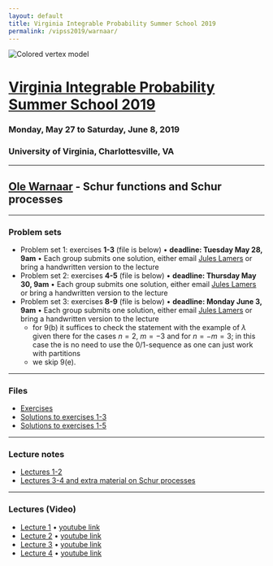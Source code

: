 ```yaml
---
layout: default
title: Virginia Integrable Probability Summer School 2019
permalink: /vipss2019/warnaar/
---
```


<img src="{{site.url}}/img/color-vertex.jpg" style="max-width:100%" alt="Colored vertex model">

# <a href="{{site.url}}/vipss2019/">Virginia Integrable Probability Summer School 2019</a>

### Monday, May 27 to Saturday, June 8, 2019

### University of Virginia, Charlottesville, VA

---

## <a href="https://people.smp.uq.edu.au/OleWarnaar/">Ole Warnaar</a> - Schur functions and Schur processes

---

### Problem sets

- Problem set 1: exercises **1-3** (file is below) &bull; **deadline: Tuesday May 28, 9am** &bull; Each group submits one solution, either email [Jules Lamers](mailto:jules.l@unimelb.edu.au) or bring a handwritten version to the lecture
- Problem set 2: exercises **4-5** (file is below) &bull; **deadline: Thursday May 30, 9am** &bull; Each group submits one solution, either email [Jules Lamers](mailto:jules.l@unimelb.edu.au) or bring a handwritten version to the lecture
- Problem set 3: exercises **8-9** (file is below) &bull; **deadline: Monday June 3, 9am** &bull; Each group submits one solution, either email [Jules Lamers](mailto:jules.l@unimelb.edu.au) or bring a handwritten version to the lecture
	- for 9(b) it suffices to check the statement with the example of $\lambda$ given there for the cases $n=2$, $m=-3$ and for $n=-m=3$; in this case the is no need to use the $0/1$-sequence as one can just work with partitions
	- we skip 9(e).


---

### Files

- [Exercises]({{site.url}}/vipss2019/warnaar/exercises_on_symmetric_functions.pdf)
- [Solutions to exercises 1-3]({{site.url}}/vipss2019/warnaar/Solutions_1-3.pdf)
- [Solutions to exercises 1-5]({{site.url}}/vipss2019/warnaar/Solutions_1-5.pdf)

--- 

### Lecture notes

- [Lectures 1-2]({{site.url}}/vipss2019/warnaar/lec1_2.pdf)
- [Lectures 3-4 and extra material on Schur processes]({{site.url}}/vipss2019/warnaar/lec3_4.pdf)

---

### Lectures (Video)

- [Lecture 1](http://vipss19-lect.s3-website-us-east-1.amazonaws.com/Warnaar-1.mp4) &bull; [youtube link](https://youtu.be/_Fodz07PqXo)
- [Lecture 2](http://vipss19-lect.s3-website-us-east-1.amazonaws.com/Warnaar-2.mp4) &bull; [youtube link](https://youtu.be/Y0r6iXd4E4E)
- [Lecture 3](http://vipss19-lect.s3-website-us-east-1.amazonaws.com/Warnaar-3.mp4) &bull; [youtube link](https://youtu.be/6zinuthSqME)
- [Lecture 4](http://vipss19-lect.s3-website-us-east-1.amazonaws.com/Warnaar-4.mp4) &bull; [youtube link](https://youtu.be/NJRqTIOPVeQ)
